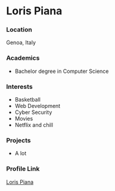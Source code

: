 # Loris Piana

### Location

Genoa, Italy

### Academics

- Bachelor degree in Computer Science

### Interests

- Basketball
- Web Development
- Cyber Security
- Movies
- Netflix and chill

### Projects

- A lot

### Profile Link

[Loris Piana](https://github.com/PianaLoris)

